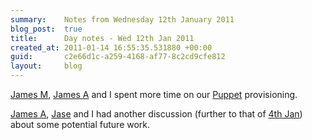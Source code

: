 ```yaml
---
summary:    Notes from Wednesday 12th January 2011
blog_post:  true
title:      Day notes - Wed 12th Jan 2011
created_at: 2011-01-14 16:55:35.531880 +00:00
guid:       c2e66d1c-a259-4168-af77-8c2cd9cfe812
layout:     blog
---
```

[James M](http://jamesmead.org/), [James A](http://interblah.net/) and I spent more time on our [Puppet](http://www.puppetlabs.com/) provisioning.

[James A](http://interblah.net/), [Jase](http://jasoncale.com/) and I had another discussion (further to that of [4th Jan](/blog/2011-01-04-day-notes)) about some potential future work.
